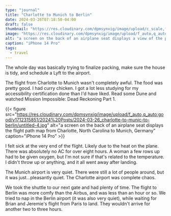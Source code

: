 ```yaml
---
type: "journal"
title: "Charlotte to Munich to Berlin"
date: 2024-03-26T07:18:50-04:00
draft: false
thumbnail: "https://res.cloudinary.com/dpmsynxig/image/upload/c_scale,f_auto,q_auto:good,w_740/v1712315850/2024%20Posts/2024-03-26_charlotte-to-munic-to-berlin/untitled-1-2.jpg"
image: "https://res.cloudinary.com/dpmsynxig/image/upload/f_auto,q_auto:good/v1712315850/2024%20Posts/2024-03-26_charlotte-to-munic-to-berlin/untitled-1-2.jpg"
alt: "a screen on the back of an airplane seat displays a view of the plane from the tail"
caption: "iPhone 14 Pro"
tags:
  - travel
---
```


The whole day was basically trying to finalize packing, make sure the house is tidy, and schedule a Lyft to the airport.

The flight from Charlotte to Munich wasn't completely awful. The food was pretty good. I had curry chicken. I got a lot less studying for my accessibility certification done than I'd have liked. Read some Dune and watched Mission Impossible: Dead Reckoning Part 1.

{{< figure src="https://res.cloudinary.com/dpmsynxig/image/upload/f_auto,q_auto:good/v1712315851/2024%20Posts/2024-03-26_charlotte-to-munic-to-berlin/untitled-4.jpg" alt="a screen on the back of an airplane seat displays the flight path map from Charlotte, North Carolina to Munich, Germany" caption="iPhone 14 Pro" >}}

I felt sick at the very end of the flight. Likely due to the heat on the plane. There was absolutely no AC for over eight hours. A woman a few rows up had to be given oxygen, but I'm not sure if that's related to the temperature. I didn't throw up or anything, and it all went away after landing.

The Munich airport is very quiet. There were still a lot of people around, but it was just...pleasantly quiet. The Charlotte airport was complete chaos.

We took the shuttle to our next gate and had plenty of time. The flight to Berlin was more comfy than the Airbus, and was less than an hour or so. We tried to nap in the Berlin airport (it was also very quiet), while waiting for Brian and Jeremie's flight from Paris to land. They wouldn't arrive for another two to three hours.
